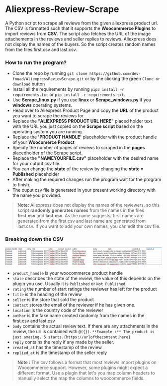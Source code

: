 # Aliexpress-Review-Scrape
A Python script to scrape all reviews from the given aliexpress product url. The CSV is formatted such that it supports the **Woocommerce Plugins** to import reviews from **CSV**.
The script also fetches the URL of the image attachements in the reviews and seller replies to reviews.
Aliexpress does not display the names of the buyers. So the script creates random names from the files first.csv and last.csv.

### How to run the program?
- Clone the repo by running `git clone https://github.com/dev-fouad/AliexpressReviewScrape.git` or by the clicking the green `Clone or download` button
- Install all the requirements by running `pip3 install -r requirements.txt` or `pip install -r requirements.txt`.
- Use **Scrape_linux.py** if you use **linux** or **Scrape_windows.py** if you **windows** operating systems.
- Head over to Aliexpress Product Page and copy the **URL** of the product you want to scrape the reviews for.
- Replace the **"ALIEXPRESS PRODUCT URL HERE"** placed holder text with the URL you just copied on the **Scrape script** based on the operating system you are running.
- Replace the **'PRODUCT HANDLE'** placeholder with the product handle of your **Woocomerce Product**
- Specify the number of pages of reviews to scraped in the **pages** placedholder of the Scrape script.
- Replace the **"NAMEYOURFILE.csv"** placeholder with the desired name for your output csv file. 
- You can change the **state** of the review by changing the **state = Published** placeholder
- After making the required changes run the program wait for the program to finish.
- The ouput csv file is generated in your present working directory with the name you provided.

>**Note:** Aliexpress does not display the names of the reviewers, so this script **randomly generates names** from the names in the files **first.csv** and **last.csv**. As the name suggests, first names are generated from the first.csv and last name are generated from last.csv. If you want to add your own names, you can edit the csv file.

### Breaking down the CSV

![Image of CSV](https://github.com/dev-fouad/AliexpressReviewScrape/blob/main/csv.PNG)

- `product_handle` is your woocommerce product handle
- `state` describes the state of the review, the value of this depends on the plugin you use. Usually it is `Published` or `Not Published`.
- `rating` the number of start ratings the reviewer has left for the product
- `title` is the heading of the review
- `seller` is the store that sold the product
- `contact` stores the email of the reviewer if he has given one.
- `location` is the country code of the reviewer
- `author` is the fake name created randomly from the names in the first.csv and last.csv
- `body` contains the actual review text. If there are any attachments in the review, the url is contained with `@({})`. `**Example :** The product is just amazing. 5 starts.{https://urlofthecontent.here}`
- `reply` contains the reply if any made by the seller. 
- `created_at` has the timestamp of the review
- `replied_at` is the timestamp of the seller reply
>**Note :** The csv follows a format that most reviews import plugins on Woocommerce support. However, some plugins might expect a different format. Use a plugin that let's you map column headers to manually select the map the columns to woocommerce fields.
